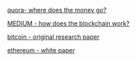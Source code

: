 
[quora- where does the money go?](https://www.quora.com/Where-does-the-money-go-when-you-pay-for-buying-a-Bitcoin-or-BITS)

[MEDIUM - how does the blockchain work?](https://medium.com/blockchain-review/how-does-the-blockchain-work-for-dummies-explained-simply-9f94d386e093)

[bitcoin - original research paper](https://bitcoin.org/bitcoin.pdf)

[ethereum - white paper](https://github.com/ethereum/wiki/wiki/White-Paper)
